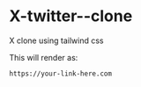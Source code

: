 # X-twitter--clone
X clone using tailwind css

This will render as:

```bash
https://your-link-here.com
